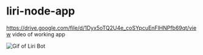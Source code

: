 # liri-node-app

https://drive.google.com/file/d/1Dyx5oTQ2U4e_coSYpcuEnFlHNPfb69qt/view
video of working app

![Gif of Liri Bot](https://octodex.github.com/images/yaktocat.png)
